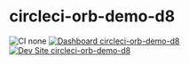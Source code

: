 # circleci-orb-demo-d8

![CI none](https://img.shields.io/badge/ci-none-orange.svg)
[![Dashboard circleci-orb-demo-d8](https://img.shields.io/badge/dashboard-circleci_orb_demo_d8-yellow.svg)](https://dashboard.pantheon.io/sites/5a8f1540-0754-4ace-b9aa-2a1a0d0489e5#dev/code)
[![Dev Site circleci-orb-demo-d8](https://img.shields.io/badge/site-circleci_orb_demo_d8-blue.svg)](http://dev-circleci-orb-demo-d8.pantheonsite.io/)